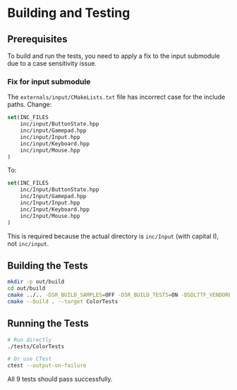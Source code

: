 # Building and Testing

## Prerequisites

To build and run the tests, you need to apply a fix to the input submodule due to a case sensitivity issue.

### Fix for input submodule

The `externals/input/CMakeLists.txt` file has incorrect case for the include paths. Change:

```cmake
set(INC_FILES
    inc/input/ButtonState.hpp
    inc/input/Gamepad.hpp
    inc/input/Input.hpp
    inc/input/Keyboard.hpp
    inc/input/Mouse.hpp
)
```

To:

```cmake
set(INC_FILES
    inc/Input/ButtonState.hpp
    inc/Input/Gamepad.hpp
    inc/Input/Input.hpp
    inc/Input/Keyboard.hpp
    inc/Input/Mouse.hpp
)
```

This is required because the actual directory is `inc/Input` (with capital I), not `inc/input`.

## Building the Tests

```bash
mkdir -p out/build
cd out/build
cmake ../.. -DSR_BUILD_SAMPLES=OFF -DSR_BUILD_TESTS=ON -DSDLTTF_VENDORED=ON
cmake --build . --target ColorTests
```

## Running the Tests

```bash
# Run directly
./tests/ColorTests

# Or use CTest
ctest --output-on-failure
```

All 9 tests should pass successfully.
